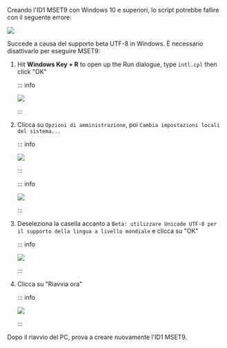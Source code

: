 Creando l'ID1 MSET9 con Windows 10 e superiori, lo script potrebbe fallire con il seguente errore:

![](/images/screenshots/troubleshooting/234.png)

Succede a causa del supporto beta UTF-8 in Windows. È necessario disattivarlo per eseguire MSET9:

1. Hit **Windows Key + R** to open up the Run dialogue, type `intl.cpl` then click "OK"

    ::: info

    ![](/images/screenshots/troubleshooting/234run.png)

    :::

2. Clicca su `Opzioni di amministrazione`, poi `Cambia impostazioni locali del sistema...`

    ::: info

    ![](/images/screenshots/troubleshooting/234region.png)

    :::

    ::: info

    ![](/images/screenshots/troubleshooting/234administrative.png)

    :::

3. Deseleziona la casella accanto a `Beta: utilizzare Unicode UTF-8 per il supporto della lingua a livello mondiale` e clicca su "OK"

    ::: info

    ![](/images/screenshots/troubleshooting/234locale.png)

    :::

4. Clicca su "Riavvia ora"

    ::: info

    ![](/images/screenshots/troubleshooting/234restart.png)

    :::

Dopo il riavvio del PC, prova a creare nuovamente l'ID1 MSET9.
